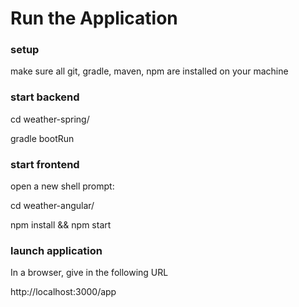 # Run the Application

### setup
make sure all git, gradle, maven, npm are installed on your machine

### start backend
cd weather-spring/

gradle bootRun

### start frontend 
open a new shell prompt:

cd weather-angular/

npm install && npm start

### launch application
In a browser, give in the following URL 

http://localhost:3000/app
